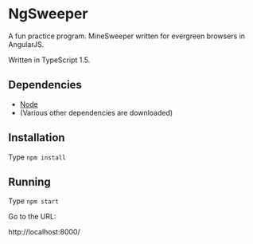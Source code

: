 # NgSweeper
A fun practice program. MineSweeper written for evergreen browsers in AngularJS.

Written in TypeScript 1.5.

## Dependencies
* [Node](https://github.com/joyent/node)
* (Various other dependencies are downloaded)

## Installation
Type
`npm install`

## Running
Type
`npm start`

Go to the URL:

http://localhost:8000/
